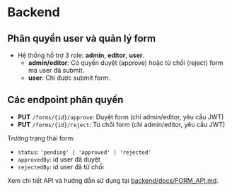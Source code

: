 # Backend

## Phân quyền user và quản lý form

- Hệ thống hỗ trợ 3 role: **admin**, **editor**, **user**.
  - **admin/editor**: Có quyền duyệt (approve) hoặc từ chối (reject) form mà user đã submit.
  - **user**: Chỉ được submit form.

## Các endpoint phân quyền

- **PUT** `/forms/{id}/approve`: Duyệt form (chỉ admin/editor, yêu cầu JWT)
- **PUT** `/forms/{id}/reject`: Từ chối form (chỉ admin/editor, yêu cầu JWT)

Trường trạng thái form:
- `status`: `'pending' | 'approved' | 'rejected'`
- `approvedBy`: id user đã duyệt
- `rejectedBy`: id user đã từ chối

Xem chi tiết API và hướng dẫn sử dụng tại [backend/docs/FORM_API.md](./docs/FORM_API.md).
